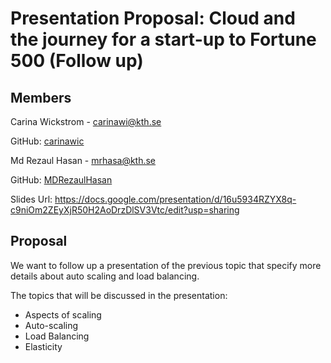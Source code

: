 # Presentation Proposal: Cloud and the journey for a start-up to Fortune 500 (Follow up)

## Members

Carina Wickstrom - carinawi@kth.se

GitHub: [carinawic](https://github.com/carinawic)

Md Rezaul Hasan - mrhasa@kth.se

GitHub: [MDRezaulHasan](https://github.com/MDRezaulHasan)

Slides Url: https://docs.google.com/presentation/d/16u5934RZYX8q-c9niOm2ZEyXjR50H2AoDrzDlSV3Vtc/edit?usp=sharing

## Proposal

We want to follow up a presentation of the previous topic that specify more details about auto scaling and load balancing.

The topics that will be discussed in the presentation:

- Aspects of scaling
- Auto-scaling
- Load Balancing
- Elasticity
